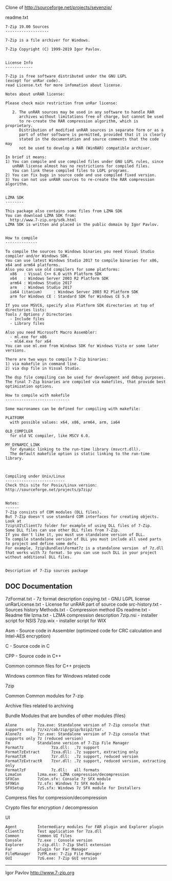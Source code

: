 Clone of http://sourceforge.net/projects/sevenzip/

readme.txt

~~~
7-Zip 19.00 Sources
-------------------

7-Zip is a file archiver for Windows. 

7-Zip Copyright (C) 1999-2019 Igor Pavlov.


License Info
------------

7-Zip is free software distributed under the GNU LGPL 
(except for unRar code).
read License.txt for more infomation about license.

Notes about unRAR license:

Please check main restriction from unRar license:

   2. The unRAR sources may be used in any software to handle RAR
      archives without limitations free of charge, but cannot be used
      to re-create the RAR compression algorithm, which is proprietary.
      Distribution of modified unRAR sources in separate form or as a
      part of other software is permitted, provided that it is clearly
      stated in the documentation and source comments that the code may
      not be used to develop a RAR (WinRAR) compatible archiver.

In brief it means:
1) You can compile and use compiled files under GNU LGPL rules, since 
   unRAR license almost has no restrictions for compiled files.
   You can link these compiled files to LGPL programs.
2) You can fix bugs in source code and use compiled fixed version.
3) You can not use unRAR sources to re-create the RAR compression algorithm.


LZMA SDK
--------

This package also contains some files from LZMA SDK
You can download LZMA SDK from:
  http://www.7-zip.org/sdk.html
LZMA SDK is written and placed in the public domain by Igor Pavlov.


How to compile
--------------

To compile the sources to Windows binaries you need Visual Studio compiler and/or Windows SDK.
You can use latest Windows Studio 2017 to compile binaries for x86, x64 and arm64 platforms.
Also you can use old compilers for some platforms:
  x86   : Visual C++ 6.0 with Platform SDK
  x64   : Windows Server 2003 R2 Platform SDK
  arm64 : Windows Studio 2017
  arm   : Windows Studio 2017
  ia64 (itanium)     : Windows Server 2003 R2 Platform SDK
  arm for Windows CE : Standard SDK for Windows CE 5.0

If you use MSVC6, specify also Platform SDK directories at top of directories lists:
Tools / Options / Directories
  - Include files
  - Library files

Also you need Microsoft Macro Assembler:
  - ml.exe for x86 
  - ml64.exe for x64
You can use ml.exe from Windows SDK for Windows Vista or some later versions.

There are two ways to compile 7-Zip binaries:
1) via makefile in command line.
2) via dsp file in Visual Studio.

The dsp file compiling can be used for development and debug purposes.
The final 7-Zip binaries are compiled via makefiles, that provide best 
optimization options.

How to compile with makefile
----------------------------

Some macronames can be defined for compiling with makefile:

PLATFORM
  with possible values: x64, x86, arm64, arm, ia64

OLD_COMPILER
  for old VC compiler, like MSCV 6.0.

MY_DYNAMIC_LINK
  for dynamic linking to the run-time library (msvcrt.dll). 
  The default makefile option is static linking to the run-time library.



Compiling under Unix/Linux
--------------------------
Check this site for Posix/Linux version:
http://sourceforge.net/projects/p7zip/


Notes:
------
7-Zip consists of COM modules (DLL files).
But 7-Zip doesn't use standard COM interfaces for creating objects.
Look at
7zip\UI\Client7z folder for example of using DLL files of 7-Zip. 
Some DLL files can use other DLL files from 7-Zip.
If you don't like it, you must use standalone version of DLL.
To compile standalone version of DLL you must include all used parts
to project and define some defs. 
For example, 7zip\Bundles\Format7z is a standalone version  of 7z.dll 
that works with 7z format. So you can use such DLL in your project 
without additional DLL files.


Description of 7-Zip sources package
~~~~~~~~~~~~~~~~~~~~~~~~~~~~~~~~~~~~

DOC                Documentation
---
  7zFormat.txt   - 7z format description
  copying.txt    - GNU LGPL license
  unRarLicense.txt - License for unRAR part of source code
  src-history.txt  - Sources history
  Methods.txt    - Compression method IDs
  readme.txt     - Readme file
  lzma.txt       - LZMA compression description
  7zip.nsi       - installer script for NSIS
  7zip.wix       - installer script for WIX


Asm - Source code in Assembler (optimized code for CRC calculation and Intel-AES encryption)

C   - Source code in C

CPP - Source code in C++

Common            common files for C++ projects

Windows           common files for Windows related code

7zip

  Common          Common modules for 7-zip

  Archive         files related to archiving

  Bundle          Modules that are bundles of other modules (files)

    Alone         7za.exe: Standalone version of 7-Zip console that supports only 7z/xz/cab/zip/gzip/bzip2/tar.
    Alone7z       7zr.exe: Standalone version of 7-Zip console that supports only 7z (reduced version)
    Fm            Standalone version of 7-Zip File Manager
    Format7z            7za.dll:  .7z support
    Format7zExtract     7zxa.dll: .7z support, extracting only
    Format7zR           7zr.dll:  .7z support, reduced version
    Format7zExtractR    7zxr.dll: .7z support, reduced version, extracting only
    Format7zF           7z.dll:   all formats
    LzmaCon       lzma.exe: LZMA compression/decompression
    SFXCon        7zCon.sfx: Console 7z SFX module
    SFXWin        7z.sfx: Windows 7z SFX module
    SFXSetup      7zS.sfx: Windows 7z SFX module for Installers

  Compress        files for compression/decompression

  Crypto          files for encryption / decompression

  UI

    Agent         Intermediary modules for FAR plugin and Explorer plugin
    Client7z      Test application for 7za.dll 
    Common        Common UI files
    Console       7z.exe : Console version
    Explorer      7-zip.dll: 7-Zip Shell extension
    Far           plugin for Far Manager
    FileManager   7zFM.exe: 7-Zip File Manager
    GUI           7zG.exe: 7-Zip GUI version



---
Igor Pavlov
http://www.7-zip.org

~~~
